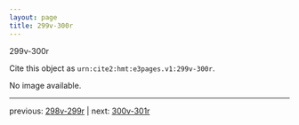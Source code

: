 ```yaml
---
layout: page
title: 299v-300r
---
```


299v-300r

Cite this object as `urn:cite2:hmt:e3pages.v1:299v-300r`.

No image available. 



---

previous: [298v-299r](../298v-299r/) | next: [300v-301r](../300v-301r/)